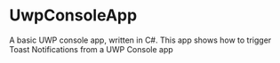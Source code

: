 # UwpConsoleApp
A basic UWP console app, written in C#.
This app shows how to trigger Toast Notifications from a UWP Console app
